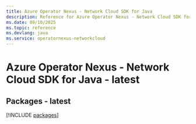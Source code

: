 ```yaml
---
title: Azure Operator Nexus - Network Cloud SDK for Java
description: Reference for Azure Operator Nexus - Network Cloud SDK for Java
ms.date: 09/10/2025
ms.topic: reference
ms.devlang: java
ms.service: operatornexus-networkcloud
---
```

# Azure Operator Nexus - Network Cloud SDK for Java - latest
## Packages - latest
[!INCLUDE [packages](operator-nexus---network-cloud-index.md)]
